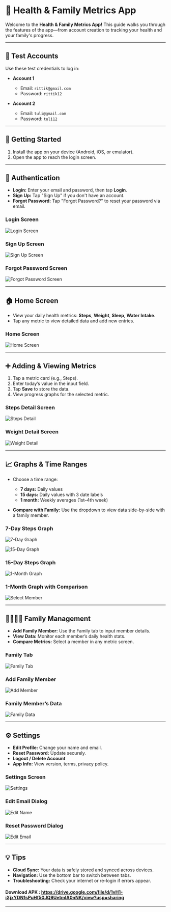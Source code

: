 # 💪 Health & Family Metrics App

Welcome to the **Health & Family Metrics App!** This guide walks you through the features of the app—from account creation to tracking your health and your family's progress.

---

## 🚀 Test Accounts

Use these test credentials to log in:

- **Account 1**
  - Email: `rittik@gmail.com`
  - Password: `rittik12`

- **Account 2**
  - Email: `tuli@gmail.com`
  - Password: `tuli12`

---

## 📱 Getting Started

1. Install the app on your device (Android, iOS, or emulator).
2. Open the app to reach the login screen.

---

## 🔐 Authentication

- **Login:** Enter your email and password, then tap **Login**.
- **Sign Up:** Tap "Sign Up" if you don't have an account.
- **Forgot Password:** Tap "Forgot Password?" to reset your password via email.

### Login Screen  
![Login Screen](screenshots/img.png)

### Sign Up Screen  
![Sign Up Screen](screenshots/img_1.png)

### Forgot Password Screen  
![Forgot Password Screen](screenshots/img_2.png)

---

## 🏠 Home Screen

- View your daily health metrics: **Steps**, **Weight**, **Sleep**, **Water Intake**.
- Tap any metric to view detailed data and add new entries.

### Home Screen  
![Home Screen](screenshots/img_3.png)

---

## ➕ Adding & Viewing Metrics

1. Tap a metric card (e.g., Steps).
2. Enter today’s value in the input field.
3. Tap **Save** to store the data.
4. View progress graphs for the selected metric.

### Steps Detail Screen  
![Steps Detail](screenshots/img_6.png)

### Weight Detail Screen  
![Weight Detail](screenshots/img_7.png)

---

## 📈 Graphs & Time Ranges

- Choose a time range:
  - **7 days:** Daily values  
  - **15 days:** Daily values with 3 date labels  
  - **1 month:** Weekly averages (1st–4th week)

- **Compare with Family:** Use the dropdown to view data side-by-side with a family member.

### 7-Day Steps Graph  
![7-Day Graph](screenshots/img_9.png)

  
![15-Day Graph](screenshots/img_8.png)

 ### 15-Day Steps Graph
![1-Month Graph](screenshots/img_10.png)

### 1-Month Graph with Comparison 
![Select Member](screenshots/img_11.png)

---

## 👨‍👩‍👧‍👦 Family Management

- **Add Family Member:** Use the Family tab to input member details.
- **View Data:** Monitor each member’s daily health stats.
- **Compare Metrics:** Select a member in any metric screen.

### Family Tab  
![Family Tab](screenshots/img_14.png)

### Add Family Member  
![Add Member](screenshots/img_13.png)

### Family Member’s Data  
![Family Data](screenshots/img_15.png)

---

## ⚙️ Settings

- **Edit Profile:** Change your name and email.
- **Reset Password:** Update securely.
- **Logout / Delete Account**
- **App Info:** View version, terms, privacy policy.

### Settings Screen  
![Settings](screenshots/img_16.png)

### Edit Email Dialog  
![Edit Name](screenshots/img_17.png)

### Reset Password Dialog  
![Edit Email](screenshots/img_18.png)

---

## 💡 Tips

- **Cloud Sync:** Your data is safely stored and synced across devices.
- **Navigation:** Use the bottom bar to switch between tabs.
- **Troubleshooting:** Check your internet or re-login if errors appear.

#### Download APK : https://drive.google.com/file/d/1vH1-iXjxYDN1sPuHf50JQ9UetmIA0nNK/view?usp=sharing
---
